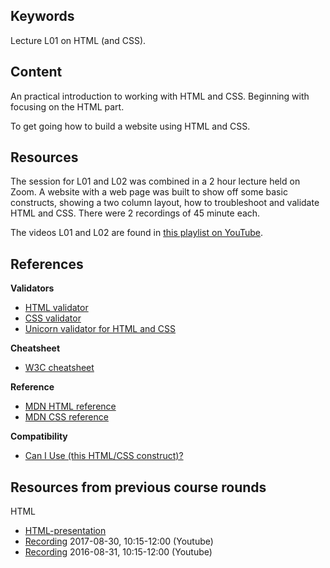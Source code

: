## Keywords

Lecture L01 on HTML (and CSS).



## Content

An practical introduction to working with HTML and CSS. Beginning with focusing on the HTML part.

To get going how to build a website using HTML and CSS.



## Resources

The session for L01 and L02 was combined in a 2 hour lecture held on Zoom. A website with a web page was built to show off some basic constructs, showing a two column layout, how to troubleshoot and validate HTML and CSS. There were 2 recordings of 45 minute each.

The videos L01 and L02 are found in [this playlist on YouTube](https://www.youtube.com/playlist?list=PLEtyhUSKTK3j1CnTUOZir50aN58GGQ7m6).



## References

**Validators**

* [HTML validator](https://validator.w3.org/)
* [CSS validator](https://jigsaw.w3.org/css-validator/)
* [Unicorn validator for HTML and CSS](https://validator.w3.org/unicorn/)

**Cheatsheet**

* [W3C cheatsheet](https://www.w3.org/2009/cheatsheet/)

**Reference**

* [MDN HTML reference](https://developer.mozilla.org/en-US/docs/Web/HTML/Element)
* [MDN CSS reference](https://developer.mozilla.org/en-US/docs/Web/CSS/Reference)

**Compatibility**

* [Can I Use (this HTML/CSS construct)?](https://caniuse.com/)



## Resources from previous course rounds

<!--
https://raw.githubusercontent.com/CS-LNU-Learning-Objects/html/master/lectures/content.md
-->

HTML

- [HTML-presentation](https://rawgit.com/CS-LNU-Learning-Objects/html/master/lectures/01/index.html)
- [Recording](https://youtu.be/N0cTqgULmg4) 2017-08-30, 10:15-12:00 (Youtube)
- [Recording](https://youtu.be/Ycm8Vz5CyPg) 2016-08-31, 10:15-12:00 (Youtube)
